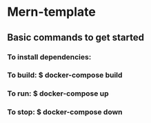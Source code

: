 # Mern-template

## Basic commands to get started
### To install dependencies: 
### To build: $ docker-compose build
### To run: $ docker-compose up
### To stop: $ docker-compose down
